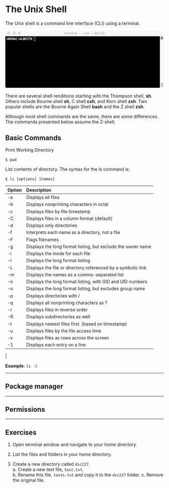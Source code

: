 # The Unix Shell

The Unix shell is a command line interface (CLI) using a terminal.  

![zsh Terminal Window](images/terminal.png)


There are several shell renditions starting with the Thompson shell, __sh__.  Others include Bourne shell __sh__, C shell __csh__, and Korn shell __zsh__.  Two popular shells are the Bourne Again Shell __bash__ and the Z shell __zsh__.  

Although most shell commands are the same, there are some differences.  The commands presented below assume the Z-shell.  


## Basic Commands

Print Working Directory
```
$ pwd
```

List contents of directory.  The syntax for the ls command is:

```
$ ls [options] [names]
```

| Option | Description |
|:------ | :----------- |
| -a	|   Displays all files|
| -b	|   Displays nonprinting characters in octal|
| -c    |   Displays files by file timestamp|
| -C	|   Displays files in a column format (default)|
| -d	|   Displays only directories | 
| -f    | Interprets each name as a directory, not a file|
| -F	| Flags filenames |
| -g	| Displays the long format listing, but exclude the owner name|
| -i	| Displays the inode for each file|
| -l	| Displays the long format listing|
| -L	| Displays the file or directory referenced by a symbolic link|
| -m	| Displays the names as a comma-separated list|
| -n	| Displays the long format listing, with GID and UID numbers|
| -o	| Displays the long format listing, but excludes group name |
| -p	| Displays directories with / |
| -q	| Displays all nonprinting characters as ?|
| -r    | Displays files in reverse order |
| -R    | Displays subdirectories as well |
| -t	| Displays newest files first. (based on timestamp) |
| -u    | Displays files by the file access time|
| -x    | Displays files as rows across the screen|
| -1    | Displays each entry on a line |
|

__Example__: ```ls -l```


---


## Package manager


---


## Permissions





---



## Exercises

1. Open terminal window and navigate to your home directory.

2. List the files and folders in your home directory.

3. Create a new directory called `dsc227`.   
    a. Create a new text file, `test.txt`.  
    b. Rename this file, `tests.txt` and copy it to the `dsc227` folder.
    c. Remove the original file.   